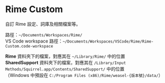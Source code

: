 # Rime Custom

自訂 Rime 設定、詞庫及相關檔案等。

路徑：`~/Documents/Workspaces/Rime/`  
VS Code workspace 路徑：`~/Documents/Workspaces/VSCode/Rime/Rime-Custom.code-workspace`

**Rime** 資料夾下的檔案，對應其在 `~/Library/Rime/` 中的位置  
**SharedSupport** 資料夾下的檔案，對應其在 `/Library/Input Methods/Squirrel.app/Contents/SharedSupport/` 中的位置  
（Windows 中預設在 `C:/Program Files (x86)/Rime/weasel-{版本號}/data/`）
